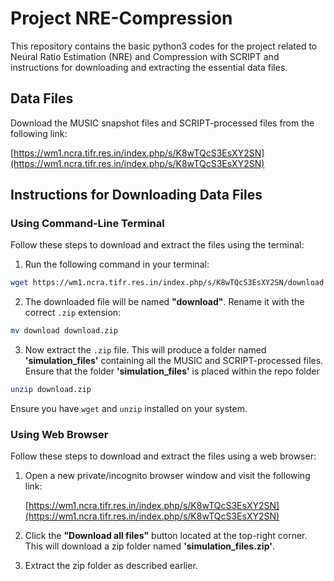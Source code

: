 # Project NRE-Compression

This repository contains the basic python3 codes for the project related to Neural Ratio Estimation (NRE) and Compression with SCRIPT and instructions for downloading and extracting the essential data files.

## Data Files

Download the MUSIC snapshot files and SCRIPT-processed files from the following link:  

[https://wm1.ncra.tifr.res.in/index.php/s/K8wTQcS3EsXY2SN](https://wm1.ncra.tifr.res.in/index.php/s/K8wTQcS3EsXY2SN)
## Instructions for Downloading Data Files

### Using Command-Line Terminal

Follow these steps to download and extract the files using the terminal:

1. Run the following command in your terminal:

  ~~~Bash
  wget https://wm1.ncra.tifr.res.in/index.php/s/K8wTQcS3EsXY2SN/download
  ~~~

2. The downloaded file will be named **"download"**. Rename it with the correct `.zip` extension:

  ~~~Bash
  mv download download.zip
  ~~~

3. Now extract the `.zip` file. This will produce a folder named **'simulation_files'** containing all the MUSIC and SCRIPT-processed files. Ensure that the folder **'simulation_files'**  is placed within the repo folder 
   
  ~~~Bash
  unzip download.zip
  ~~~

Ensure you have `wget` and `unzip` installed on your system.


### Using Web Browser

Follow these steps to download and extract the files using a web browser:

1. Open a new private/incognito browser window and visit the following link:  

   [https://wm1.ncra.tifr.res.in/index.php/s/K8wTQcS3EsXY2SN](https://wm1.ncra.tifr.res.in/index.php/s/K8wTQcS3EsXY2SN)

2. Click the **"Download all files"** button located at the top-right corner. This will download a zip folder named **'simulation_files.zip'**.

3. Extract the zip folder as described earlier.

